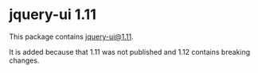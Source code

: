 # jquery-ui 1.11

This package contains [jquery-ui@1.11](https://github.com/jquery/jquery-ui/releases/tag/1.11.4).

It is added because that 1.11 was not published and 1.12 contains breaking changes.
